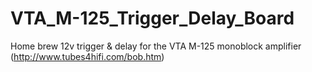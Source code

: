 # VTA_M-125_Trigger_Delay_Board
Home brew 12v trigger &amp; delay for the VTA M-125 monoblock amplifier (http://www.tubes4hifi.com/bob.htm)
